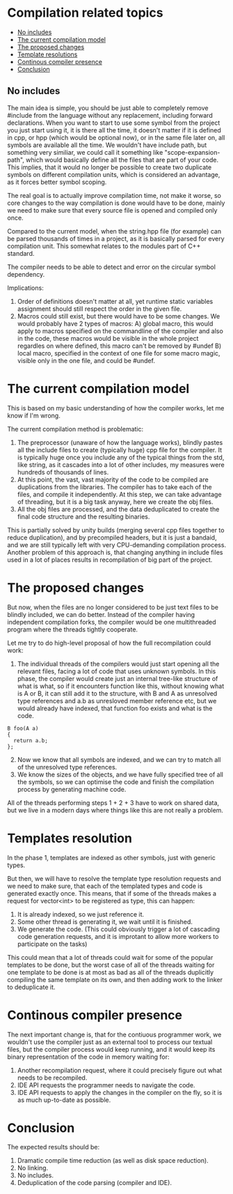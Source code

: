 # Compilation related topics

- [No includes](#no-includes)
- [The current compilation model](#the-current-compilation-model)
- [The proposed changes](#the-proposed-changes)
- [Template resolutions](#template-resolution)
- [Continous compiler presence](#continous-compiler-presence)
- [Conclusion](#conclusion)

## No includes
The main idea is simple, you should be just able to completely remove #include from the language without any replacement, including forward declarations.
When you want to start to use some symbol from the project you just start using it, it is there all the time, it doesn't matter if it is defined in cpp, or hpp (which would be optional now), or in the same file later on, all symbols are available all the time.
We wouldn't have include path, but something very similiar, we could call it something like "scope-expansion-path", which would basically define all the files that are part of your code.
This implies, that it would no longer be possible to create two duplicate symbols on different compilation units, which is considered an advantage, as it forces better symbol scoping.

The real goal is to actually improve compilation time, not make it worse, so core changes to the way compilation is done would have to be done, mainly we need to make sure that every source file is opened and compiled only once.

Compared to the current model, when the string.hpp file (for example) can be parsed thousands of times in a project, as it is basically parsed for every compilation unit. This somewhat relates to the modules part of C++ standard.

The compiler needs to be able to detect and error on the circular symbol dependency.

Implications:
1. Order of definitions doesn't matter at all, yet runtime static variables assignment should still respect the order in the given file.
2. Macros could still exist, but there would have to be some changes. We would probably have 2 types of macros: A) global macro, this would apply to macros specified on the commandline of the compiler and also in the code, these macros would be visible in the whole project regardles on where defined, this macro can't be removed by #undef B) local macro, specified in the context of one file for some macro magic, visible only in the one file, and could be #undef.

# The current compilation model
This is based on my basic understanding of how the compiler works, let me know if I'm wrong.

The current compilation method is problematic:
1. The preprocessor (unaware of how the language works), blindly pastes all the include files to create (typically huge) cpp file for the compiler. It is typically huge once you include any of the typical things from the std, like string, as it cascades into a lot of other includes, my measures were hundreds of thousands of lines.
2. At this point, the vast, vast majority of the code to be compiled are duplications from the libraries. The compiler has to take each of the files, and compile it independently. At this step, we can take advantage of threading, but it is a big task anyway, here we create the obj files.
3. All the obj files are processed, and the data deduplicated to create the final code structure and the resulting binaries.

This is partially solved by unity builds (merging several cpp files together to reduce duplication), and by precompiled headers, but it is just a bandaid, and we are still typically left with very CPU-demanding compilation process.
Another problem of this approach is, that changing anything in include files used in a lot of places results in recompilation of big part of the project.

# The proposed changes
But now, when the files are no longer considered to be just text files to be blindly included, we can do better.
Instead of the compiler having independent compilation forks, the compiler would be one multithreaded program where the threads tightly cooperate.

Let me try to do high-level proposal of how the full recompilation could work:

1. The individual threads of the compilers would just start opening all the relevant files, facing a lot of code that uses unknown symbols.
   In this phase, the compiler would create just an internal tree-like structure of what is what, so if it encounters function like this, without knowing what is A or B, it can still add it to the structure, with B and A as unresolved type references and a.b as unresloved member reference etc, but we would already have indexed, that function foo exists and what is the code.

```
B foo(A a)
{
  return a.b;
};
```

2. Now we know that all symbols are indexed, and we can try to match all of the unresolved type references.
3. We know the sizes of the objects, and we have fully specified tree of all the symbols, so we can optimise the code and finish the compilation process by generating machine code.

All of the threads performing steps 1 + 2 + 3 have to work on shared data, but we live in a modern days where things like this are not really a problem.

# Templates resolution
In the phase 1, templates are indexed as other symbols, just with generic types.

But then, we will have to resolve the template type resolution requests and we need to make sure, that each of the templated types and code is generated exactly once. This means, that if some of the threads makes a request for vector&lt;int&gt; to be registered as type, this can happen:
1. It is already indexed, so we just reference it.
2. Some other thread is generating it, we wait until it is finished.
3. We generate the code. (This could obviously trigger a lot of cascading code generation requests, and it is improtant to allow more workers to participate on the tasks)

This could mean that a lot of threads could wait for some of the popular templates to be done, but the worst case of all of the threads waiting for one template to be done is at most as bad as all of the threads duplicitly compiling the same template on its own, and then adding work to the linker to deduplicate it.

# Continous compiler presence
The next important change is, that for the contiuous programmer work, we wouldn't use the compiler just as an external tool to process our textual files, but the compiler process would keep running, and it would keep its binary representation of the code in memory waiting for:
1. Another recompilation request, where it could precisely figure out what needs to be recompiled.
2. IDE API requests the programmer needs to navigate the code.
3. IDE API requests to apply the changes in the compiler on the fly, so it is as much up-to-date as possible.

# Conclusion
The expected results should be:

1. Dramatic compile time reduction (as well as disk space reduction).
2. No linking.
3. No includes.
4. Deduplication of the code parsing (compiler and IDE).
